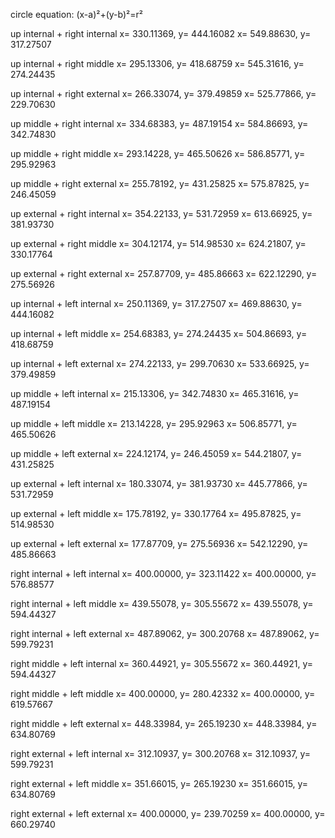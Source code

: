 circle equation:
(x-a)²+(y-b)²=r²

up internal + right internal 
x= 330.11369, y= 444.16082
x= 549.88630, y= 317.27507

up internal + right middle
x= 295.13306, y= 418.68759 
x= 545.31616, y= 274.24435

up internal + right external
x= 266.33074, y= 379.49859
x= 525.77866, y= 229.70630

up middle + right internal
x= 334.68383, y= 487.19154
x= 584.86693, y= 342.74830

up middle + right middle
x= 293.14228, y= 465.50626
x= 586.85771, y= 295.92963

up middle + right external
x= 255.78192, y= 431.25825
x= 575.87825, y= 246.45059

up external + right internal
x= 354.22133, y= 531.72959
x= 613.66925, y= 381.93730

up external + right middle
x= 304.12174, y= 514.98530
x= 624.21807, y= 330.17764

up external + right external
x= 257.87709, y= 485.86663 
x= 622.12290, y= 275.56926

up internal + left internal 
x= 250.11369, y= 317.27507
x= 469.88630, y= 444.16082

up internal + left middle
x= 254.68383, y= 274.24435
x= 504.86693, y= 418.68759

up internal + left external
x= 274.22133, y= 299.70630
x= 533.66925, y= 379.49859

up middle + left internal
x= 215.13306, y= 342.74830
x= 465.31616, y= 487.19154

up middle + left middle
x= 213.14228, y= 295.92963
x= 506.85771, y= 465.50626

up middle + left external
x= 224.12174, y= 246.45059
x= 544.21807, y= 431.25825

up external + left internal
x= 180.33074, y= 381.93730
x= 445.77866, y= 531.72959

up external + left middle
x= 175.78192, y= 330.17764
x= 495.87825, y= 514.98530

up external + left external
x= 177.87709, y= 275.56936
x= 542.12290, y= 485.86663

right internal + left internal 
x= 400.00000, y= 323.11422
x= 400.00000, y= 576.88577

right internal + left middle
x= 439.55078, y= 305.55672
x= 439.55078, y= 594.44327

right internal + left external
x= 487.89062, y= 300.20768
x= 487.89062, y= 599.79231

right middle + left internal
x= 360.44921, y= 305.55672
x= 360.44921, y= 594.44327

right middle + left middle
x= 400.00000, y= 280.42332
x= 400.00000, y= 619.57667

right middle + left external
x= 448.33984, y= 265.19230
x= 448.33984, y= 634.80769

right external + left internal
x= 312.10937, y= 300.20768
x= 312.10937, y= 599.79231

right external + left middle
x= 351.66015, y= 265.19230
x= 351.66015, y= 634.80769

right external + left external
x= 400.00000, y= 239.70259
x= 400.00000, y= 660.29740
